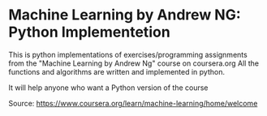 # Machine Learning by Andrew NG: Python Implementetion 
 
This is python implementations of exercises/programming assignments from the "Machine Learning by Andrew Ng" course on coursera.org All the functions and algorithms are written and implemented in python. 

It will help anyone who want a Python version of the course

Source: https://www.coursera.org/learn/machine-learning/home/welcome